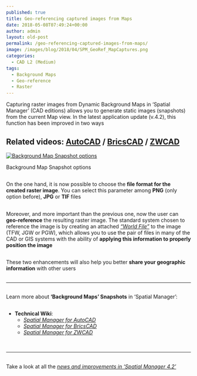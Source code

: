 ```yaml
---
published: true
title: Geo-referencing captured images from Maps
date: 2018-05-08T07:49:24+00:00
author: admin
layout: old-post
permalink: /geo-referencing-captured-images-from-maps/
image: /images/blog/2018/04/SPM_GeoRef_MapCaptures.png
categories:
  - CAD L2 (Medium)
tags:
  - Background Maps
  - Geo-reference
  - Raster
---
```

<p>
  Capturing raster images from Dynamic Background Maps in &#8216;Spatial Manager&#8217; (CAD editions) allows you to generate static images (snapshots) from the current Map view. In the latest application update (v.4.2), this function has been improved in two ways
</p>

<p>
  <!--more-->
</p>

<h2>
  Related videos: <span><a href="https://youtu.be/id6xtr-lDfo?rel=0" target="_blank" rel="nofollow"><span>AutoCAD</span></a> </span>/ <span><a href="https://youtu.be/jxoM_Zr7pKk?rel=0" target="_blank" rel="nofollow"><span>BricsCAD</span></a> </span>/ <span><a href="https://youtu.be/0PaQH-BrBwI?rel=0" target="_blank" rel="nofollow"><span>ZWCAD</span></a></span>
</h2>

<div>
  <a href="/images/blog/2018/04/SPM_BGMAP_SnapShot_Options.png" target="_blank" rel="nofollow"><img src="/images/blog/2018/04/SPM_BGMAP_SnapShot_Options-1024x490.png" alt="Background Map Snapshot options" width="625" height="299" srcset="/images/blog/2018/04/SPM_BGMAP_SnapShot_Options-1024x490.png 1024w, /images/blog/2018/04/SPM_BGMAP_SnapShot_Options-300x143.png 300w, /images/blog/2018/04/SPM_BGMAP_SnapShot_Options-768x367.png 768w, /images/blog/2018/04/SPM_BGMAP_SnapShot_Options-624x298.png 624w, /images/blog/2018/04/SPM_BGMAP_SnapShot_Options.png 1213w" sizes="(max-width: 625px) 100vw, 625px" /></a>
  
  <p>
    Background Map Snapshot options
  </p>
</div>

<h2>
</h2>

<p>
  On the one hand, it is now possible to choose the <strong>file format for the created raster image</strong>. You can select this parameter among <strong>PNG</strong> (only option before), <strong>JPG</strong> or <strong>TIF</strong> files
</p>

<h2>
</h2>

<p>
  Moreover, and more important than the previous one, now the user can <strong>geo-reference</strong> the resulting raster image. The standard system chosen to reference the image is by creating an attached <span><a href="https://en.wikipedia.org/wiki/World_file" target="_blank" rel="nofollow"><span><em>&#8220;World File&#8221;</em></span></a></span> to the image (TFW, JGW or PGW), which allows you to use the pair of files in many of the CAD or GIS systems with the ability of <strong>applying this information to properly position the image</strong>
</p>

<h2>
</h2>

These two enhancements will also help you better **share your geographic information** with other users

## 

* * *

<h2>
</h2>

<p>
  Learn more about <strong>&#8216;Background Maps&#8217; Snapshots</strong> in &#8216;Spatial Manager&#8217;:
</p>

## 

  * **Technical Wiki**: 
      * _<span><a href="http://wiki.spatialmanager.com/index.php/Spatial_Manager%E2%84%A2_for_AutoCAD_-_FAQs:_Background_Maps_(%22Standard%22_and_%22Professional%22_editions_only)#Is_there_any_way_to_get_static_.22Snapshots.22_of_the_.27Background_Maps.27.3F" target="_blank" rel="nofollow">Spatial Manager for AutoCAD</a></span>_
      * _<span><a href="http://wiki.spatialmanager.com/index.php/Spatial_Manager%E2%84%A2_for_BricsCAD_-_FAQs:_Background_Maps_(%22Standard%22_and_%22Professional%22_editions_only)#Is_there_any_way_to_get_static_.22Snapshots.22_of_the_.27Background_Maps.27.3F" target="_blank" rel="nofollow">Spatial Manager for BricsCAD</a></span>_
      * _<span><a href="http://wiki.spatialmanager.com/index.php/Spatial_Manager%E2%84%A2_for_ZWCAD_-_FAQs:_Background_Maps_(%22Standard%22_and_%22Professional%22_editions_only)#Is_there_any_way_to_get_static_.22Snapshots.22_of_the_.27Background_Maps.27.3F" target="_blank" rel="nofollow">Spatial Manager for ZWCAD</a></span>_

&nbsp;

* * *

<h2>
</h2>

<p>
  Take a look at all the <span><em><a href="http://www.spatialmanager.com/new-spatial-manager-4-2-released" target="_blank" rel="nofollow"><span>news and improvements in &#8216;Spatial Manager 4.2&#8217;</span></a></em></span>
</p>
